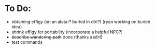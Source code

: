 # To Do:
* obtaining effigy (on an alatar? buried in dirt?) (ryan working on buried idea)
* shrink effigy for portability (incorporate a helpful NPC?)
* ~~describe wandering path~~ done (thanks aadit!)
* test commands

